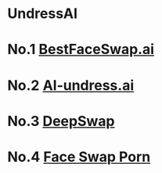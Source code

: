 # UndressAI

# No.1 [BestFaceSwap.ai](https://bestfaceswap.short.gy/joy)


# No.2 [AI-undress.ai](https://deepswaper.short.gy/joy)


# No.3 [DeepSwap](https://deepswaper.short.gy/joy)


# No.4 [Face Swap Porn](https://ollama.com/best-face-swap/porn-generators-in-2025)
